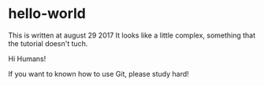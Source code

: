 # hello-world
This is written at august 29 2017
It looks like a little complex, something that the tutorial doesn't tuch. 

Hi Humans!

If you want to known how to use Git, please study hard!
